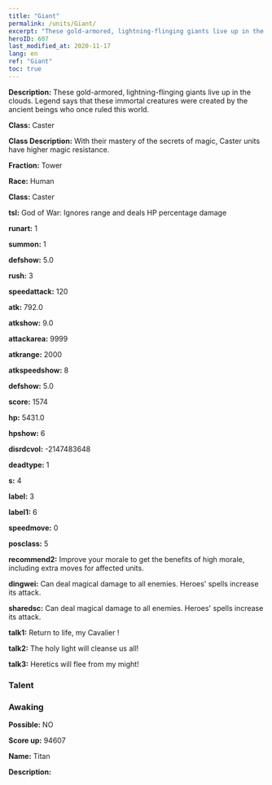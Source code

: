 ```yaml
---
title: "Giant"
permalink: /units/Giant/
excerpt: "These gold-armored, lightning-flinging giants live up in the clouds. Legend says that these immortal creatures were created by the ancient beings who once ruled this world."
heroID: 607
last_modified_at: 2020-11-17
lang: en
ref: "Giant"
toc: true
---
```

 **Description:** These gold-armored, lightning-flinging giants live up in the clouds. Legend says that these immortal creatures were created by the ancient beings who once ruled this world.

 **Class:** Caster

 **Class Description:** With their mastery of the secrets of magic, Caster units have higher magic resistance.

 **Fraction:** Tower

 **Race:** Human

 **Class:** Caster

 **tsl:** God of War: Ignores range and deals HP percentage damage

 **runart:** 1

 **summon:** 1

 **defshow:** 5.0

 **rush:** 3

 **speedattack:** 120

 **atk:** 792.0

 **atkshow:** 9.0

 **attackarea:** 9999

 **atkrange:** 2000

 **atkspeedshow:** 8

 **defshow:** 5.0

 **score:** 1574

 **hp:** 5431.0

 **hpshow:** 6

 **disrdcvol:** -2147483648

 **deadtype:** 1

 **s:** 4

 **label:** 3

 **label1:** 6

 **speedmove:** 0

 **posclass:** 5

 **recommend2:** Improve your morale to get the benefits of high morale, including extra moves for affected units. 

 **dingwei:** Can deal magical damage to all enemies. Heroes' spells increase its attack.

 **sharedsc:** Can deal magical damage to all enemies. Heroes' spells increase its attack.

 **talk1:** Return to life, my Cavalier !

 **talk2:** The holy light will cleanse us all!

 **talk3:** Heretics will flee from my might!

### Talent
### Awaking
 **Possible:** NO

 **Score up:** 94607

 **Name:** Titan

 **Description:** 

